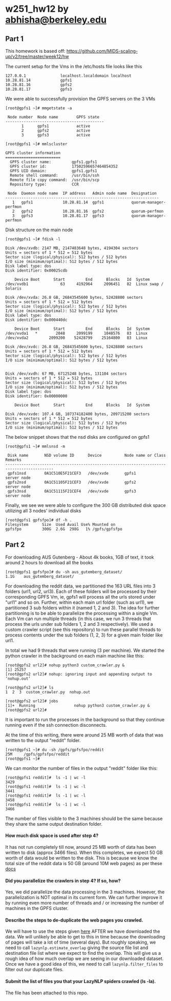 # w251_hw12 by abhisha@berkeley.edu

## Part 1

This homework is based off: https://github.com/MIDS-scaling-up/v2/tree/master/week12/hw

The current setup for the Vms in the /etc/hosts file looks like this

```
127.0.0.1               localhost.localdomain localhost
10.28.81.14             gpfs1
10.28.81.16             gpfs2
10.28.81.17             gpfs3 
```

We were able to successfully provision the GPFS servers on the 3 VMs

```
[root@gpfs1 ~]# mmgetstate -a

 Node number  Node name        GPFS state
-------------------------------------------
       1      gpfs1            active
       2      gpfs2            active
       3      gpfs3            active

[root@gpfs1 ~]# mmlscluster

GPFS cluster information
========================
  GPFS cluster name:         gpfs1.gpfs1
  GPFS cluster id:           17502596657464854352
  GPFS UID domain:           gpfs1.gpfs1
  Remote shell command:      /usr/bin/ssh
  Remote file copy command:  /usr/bin/scp
  Repository type:           CCR

 Node  Daemon node name  IP address   Admin node name  Designation
-------------------------------------------------------------------
   1   gpfs1             10.28.81.14  gpfs1            quorum-manager-perfmon
   2   gpfs2             10.28.81.16  gpfs2            quorum-perfmon
   3   gpfs3             10.28.81.17  gpfs3            quorum-manager-perfmon
```

Disk structure on the main node

```
[root@gpfs1 ~]# fdisk -l

Disk /dev/xvdb: 2147 MB, 2147483648 bytes, 4194304 sectors
Units = sectors of 1 * 512 = 512 bytes
Sector size (logical/physical): 512 bytes / 512 bytes
I/O size (minimum/optimal): 512 bytes / 512 bytes
Disk label type: dos
Disk identifier: 0x00025cdb

    Device Boot      Start         End      Blocks   Id  System
/dev/xvdb1              63     4192964     2096451   82  Linux swap / Solaris

Disk /dev/xvda: 26.8 GB, 26843545600 bytes, 52428800 sectors
Units = sectors of 1 * 512 = 512 bytes
Sector size (logical/physical): 512 bytes / 512 bytes
I/O size (minimum/optimal): 512 bytes / 512 bytes
Disk label type: dos
Disk identifier: 0x000440dc

    Device Boot      Start         End      Blocks   Id  System
/dev/xvda1   *        2048     2099199     1048576   83  Linux
/dev/xvda2         2099200    52428799    25164800   83  Linux

Disk /dev/xvdc: 26.8 GB, 26843545600 bytes, 52428800 sectors
Units = sectors of 1 * 512 = 512 bytes
Sector size (logical/physical): 512 bytes / 512 bytes
I/O size (minimum/optimal): 512 bytes / 512 bytes


Disk /dev/xvdh: 67 MB, 67125248 bytes, 131104 sectors
Units = sectors of 1 * 512 = 512 bytes
Sector size (logical/physical): 512 bytes / 512 bytes
I/O size (minimum/optimal): 512 bytes / 512 bytes
Disk label type: dos
Disk identifier: 0x00000000

    Device Boot      Start         End      Blocks   Id  System

Disk /dev/xvde: 107.4 GB, 107374182400 bytes, 209715200 sectors
Units = sectors of 1 * 512 = 512 bytes
Sector size (logical/physical): 512 bytes / 512 bytes
I/O size (minimum/optimal): 512 bytes / 512 bytes

```

The below snippet shows that the nsd disks are configured on gpfs1

```
[root@gpfs1 ~]# mmlsnsd -m

 Disk name       NSD volume ID      Device          Node name or Class       Remarks
-------------------------------------------------------------------------------------------
 gpfs1nsd        0A1C510E5F21CEF3   /dev/xvde       gpfs1                    server node
 gpfs2nsd        0A1C51105F21CEF3   /dev/xvde       gpfs2                    server node
 gpfs3nsd        0A1C51115F21CEF4   /dev/xvde       gpfs3                    server node
```

Finally, we see we were able to configure the 300 GB distributed disk space utilizing all 3 nodes' individual disks

```
[root@gpfs1 gpfsfpo]# df -h .
Filesystem      Size  Used Avail Use% Mounted on
gpfsfpo         300G  2.6G  298G   1% /gpfs/gpfsfpo
```

## Part 2

For downloading AUS Gutenberg - About 4k books, 1GB of text, it took around 2 hours to download all the books

```
[root@gpfs1 gpfsfpo]# du -sh aus_gutemberg_dataset/
1.1G    aus_gutemberg_dataset/
```

For downloading the reddit data, we partitioned the 163 URL files into 3 folders (url1, url2, url3). Each of these folders will be processed by their corresponding GPFS Vm, ie, gpfs1 will process all the urls stored under "url1" and so on. Further, within each main url folder (such as url1), we partitioned 3 sub folders within it (named 1, 2 and 3). The idea for further partitioning is to be able to parallelize the processing within a single Vm. Each Vm can run multiple threads (in this case, we run 3 threads that process the urls under sub folders 1, 2 and 3 respectively). We used a custom crawler script (see this repository) to run these parallel threads to process contents under the sub folders (1, 2, 3) for a given main folder like url1.

In total we had 9 threads that were running (3 per machine). We started the python crawler in the background on each main machine like this:
```
[root@gpfs2 url2]# nohup python3 custom_crawler.py &
[1] 25257
[root@gpfs2 url2]# nohup: ignoring input and appending output to ‘nohup.out’

[root@gpfs2 url2]# ls
1  2  3  custom_crawler.py  nohup.out

[root@gpfs2 url2]# jobs
[1]+  Running                 nohup python3 custom_crawler.py &
[root@gpfs2 url2]#
```
It is important to run the processes in the background so that they continue running even if the ssh connection disconnects.

At the time of this writing, there were around 25 MB worth of data that was written to the output "reddit" folder.
```
[root@gpfs1 ~]# du -sh /gpfs/gpfsfpo/reddit
25M     /gpfs/gpfsfpo/reddit
[root@gpfs1 ~]#
```

We can monitor the number of files in the output "reddit" folder like this:
```
[root@gpfs1 reddit]#  ls -1 | wc -l
3429
[root@gpfs1 reddit]#  ls -1 | wc -l
3441
[root@gpfs1 reddit]#  ls -1 | wc -l
3458
[root@gpfs1 reddit]#  ls -1 | wc -l
3466
```
The number of files visible to the 3 machines should be the same because they share the same output destination folder.

#### How much disk space is used after step 4?

It has not run completely till now, around 25 MB worth of data has been written to disk (approx 3466 files). When this completes, we expect 50 GB worth of data would be written to the disk. This is because we know the total size of the reddit data is 50 GB (around 10M web pages) as per these [docs](https://github.com/chiphuyen/lazynlp#reddit-urls)

#### Did you parallelize the crawlers in step 4? If so, how?

Yes, we did parallelize the data processing in the 3 machines. However, the parallelization is NOT optimal in its current form. We can further improve it by running even more number of threads and / or increasing the number of machines in the GPFS cluster.

#### Describe the steps to de-duplicate the web pages you crawled.

We will have to use the steps given [here](https://github.com/chiphuyen/lazynlp#step-5-remove-duplicated-webpages) AFTER we have downloaded the data. We will unlikely be able to get to this in time because the downloading of pages will take a lot of time (several days). But roughly speaking, we need to call ```lazynlp.estimate_overlap``` giving the source file list and destination file list where we expect to find the overlap. This will give us a rough idea of how much overlap we are seeing in our downloaded dataset. Once we have a good idea of this, we need to call ```lazynlp.filter_files``` to filter out our duplicate files. 

#### Submit the list of files you that your LazyNLP spiders crawled (ls -la).

The file has been attached to this repo.
